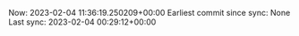 Now: 2023-02-04 11:36:19.250209+00:00 Earliest commit since sync: None Last sync: 2023-02-04 00:29:12+00:00
